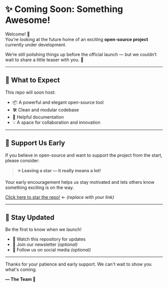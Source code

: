 # ✨ Coming Soon: Something Awesome!

Welcome! 👋  
You're looking at the future home of an exciting **open-source project** currently under development.

We’re still polishing things up before the official launch — but we couldn’t wait to share a little teaser with you. 🎉

---

## 🚀 What to Expect

This repo will soon host:

- 📦 A powerful and elegant open-source tool
- 🛠️ Clean and modular codebase
- 📖 Helpful documentation
- 💡 A space for collaboration and innovation

---

## 🌟 Support Us Early

If you believe in open-source and want to support the project from the start, please consider:

> **⭐ Leaving a star — it really means a lot!**

Your early encouragement helps us stay motivated and lets others know something exciting is on the way.

[Click here to star the repo!](https://github.com/your-username/your-repo) ← *(replace with your link)*

---

## 📡 Stay Updated

Be the first to know when we launch!

- 👀 Watch this repository for updates
- 💌 Join our newsletter *(optional)*
- 🧵 Follow us on social media *(optional)*

---

Thanks for your patience and early support. We can't wait to show you what's coming.

**— The Team 🚧**
